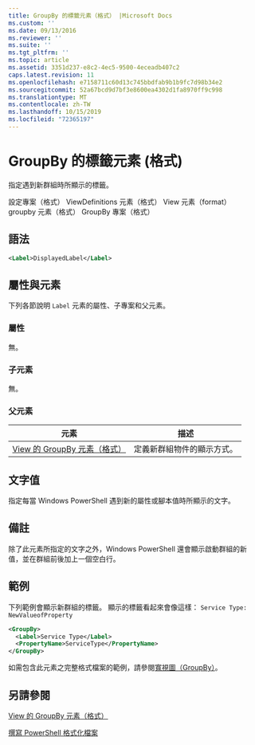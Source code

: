 ```yaml
---
title: GroupBy 的標籤元素（格式） |Microsoft Docs
ms.custom: ''
ms.date: 09/13/2016
ms.reviewer: ''
ms.suite: ''
ms.tgt_pltfrm: ''
ms.topic: article
ms.assetid: 3351d237-e8c2-4ec5-9500-4eceadb407c2
caps.latest.revision: 11
ms.openlocfilehash: e7158711c60d13c745bbdfab9b1b9fc7d98b34e2
ms.sourcegitcommit: 52a67bcd9d7bf3e8600ea4302d1fa8970ff9c998
ms.translationtype: MT
ms.contentlocale: zh-TW
ms.lasthandoff: 10/15/2019
ms.locfileid: "72365197"
---
```

# <a name="label-element-for-groupby-format"></a>GroupBy 的標籤元素 (格式)

指定遇到新群組時所顯示的標籤。

設定專案（格式） ViewDefinitions 元素（格式） View 元素（format） groupby 元素（格式） GroupBy 專案（格式）

## <a name="syntax"></a>語法

```xml
<Label>DisplayedLabel</Label>
```

## <a name="attributes-and-elements"></a>屬性與元素

下列各節說明 `Label` 元素的屬性、子專案和父元素。

### <a name="attributes"></a>屬性

無。

### <a name="child-elements"></a>子元素

無。

### <a name="parent-elements"></a>父元素

|元素|描述|
|-------------|-----------------|
|[View 的 GroupBy 元素（格式）](./groupby-element-for-view-format.md)|定義新群組物件的顯示方式。|

## <a name="text-value"></a>文字值

指定每當 Windows PowerShell 遇到新的屬性或腳本值時所顯示的文字。

## <a name="remarks"></a>備註

除了此元素所指定的文字之外，Windows PowerShell 還會顯示啟動群組的新值，並在群組前後加上一個空白行。

## <a name="example"></a>範例

下列範例會顯示新群組的標籤。 顯示的標籤看起來會像這樣： `Service Type: NewValueofProperty`

```xml
<GroupBy>
  <Label>Service Type</Label>
  <PropertyName>ServiceType</PropertyName>
</GroupBy>

```

如需包含此元素之完整格式檔案的範例，請參閱[寬視圖（GroupBy）](./wide-view-groupby.md)。

## <a name="see-also"></a>另請參閱

[View 的 GroupBy 元素（格式）](./groupby-element-for-view-format.md)

[撰寫 PowerShell 格式化檔案](./writing-a-powershell-formatting-file.md)

